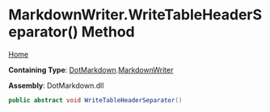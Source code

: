 <a name="_top"></a>

# MarkdownWriter\.WriteTableHeaderSeparator\(\) Method

[Home](../../../README.md#_top)

**Containing Type**: [DotMarkdown](../../README.md#_top)\.[MarkdownWriter](../README.md#_top)

**Assembly**: DotMarkdown\.dll

```csharp
public abstract void WriteTableHeaderSeparator()
```

